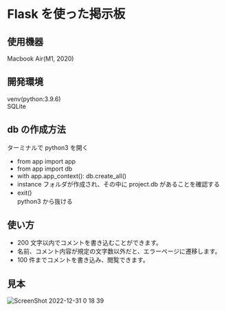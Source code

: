 # Flask を使った掲示板

## 使用機器

Macbook Air(M1, 2020)

## 開発環境

venv(python:3.9.6)
<br>
SQLite

## db の作成方法

ターミナルで python3 を開く　　
<br>

- from app import app
- from app import db
- with app.app_context(): db.create_all()
- instance フォルダが作成され、その中に project.db があることを確認する
- exit()　
  <br>
  python3 から抜ける

## 使い方

- 200 文字以内でコメントを書き込むことができます。
- 名前、コメント内容が規定の文字数以外だと、エラーページに遷移します。
- 100 件までコメントを書き込み、閲覧できます。

## 見本

![ScreenShot 2022-12-31 0 18 39](https://user-images.githubusercontent.com/86920995/210122608-a09507a6-92c3-4592-b80f-e900931ea4d4.JPG)

